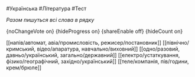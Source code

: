 #Українська #Література #Тест

*Разом пишуться всі слова в рядку*

{noChangeVote on}
{hideProgress on}
{shareEnable off}
{hideCount on}

[[напів/автомат, авіа/промисловість, режисер/постановник]]
[[північно/кримський, відео/апаратура, навчально/виховний]]
[[одно/разовий, давньо/український, загально/державний]]
[[електро/устаткування, фізико/географічний, західно/український]]
[[теле/компанія, пів/години, крем/брюле]]
